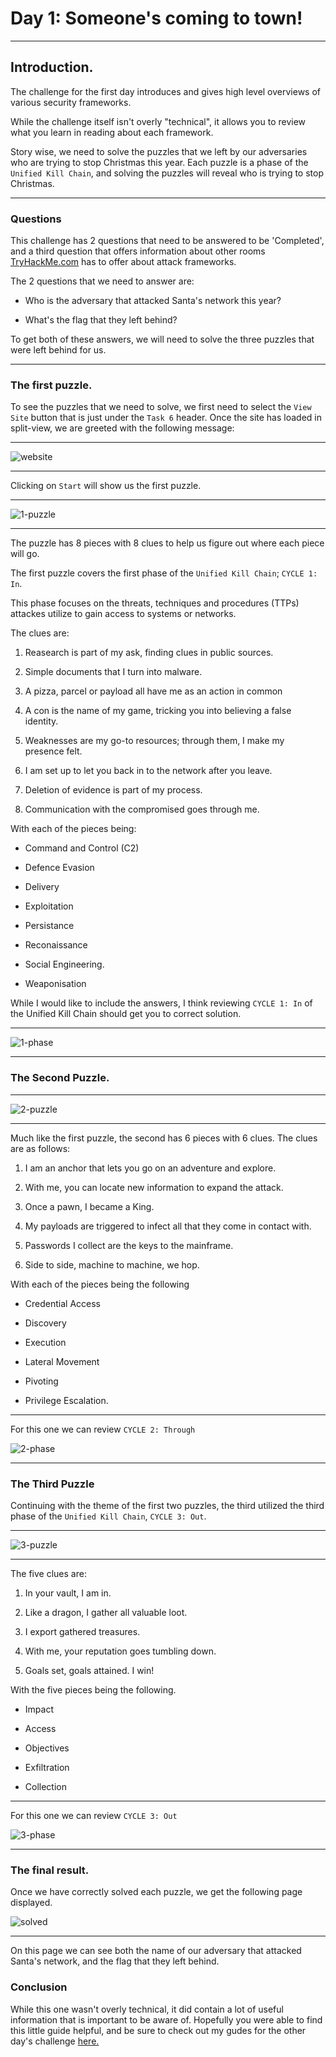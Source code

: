 # Day 1: Someone's coming to town!

---

## Introduction. 

The challenge for the first day introduces and gives high level overviews of various security frameworks. 

While the challenge itself isn't overly "technical", it allows you to review what you learn in reading about each framework.

Story wise, we need to solve the puzzles that we left by our adversaries who are trying to stop Christmas this year. Each puzzle is a phase of the `Unified Kill Chain`, and solving the puzzles will reveal who is trying to stop Christmas. 

---

### Questions

This challenge has 2 questions that need to be answered to be 'Completed', and a third question that offers information about other rooms [TryHackMe.com](https://tryhackme.com) has to offer about attack frameworks. 

The 2 questions that we need to answer are:

- Who is the adversary that attacked Santa's network this year?

- What's the flag that they left behind?

To get both of these answers, we will need to solve the three puzzles that were left behind for us. 

---

### The first puzzle. 

To see the puzzles that we need to solve, we first need to select the `View Site` button that is just under the `Task 6` header. Once the site has loaded in split-view, we are greeted with the following message:

---

![website](images/website.png)

---

Clicking on `Start` will show us the first puzzle. 

---

![1-puzzle](images/1-puzzle.png)

---

The puzzle has 8 pieces with 8 clues to help us figure out where each piece will go.

The first puzzle covers the first phase of the `Unified Kill Chain`; `CYCLE 1: In`. 

This phase focuses on the threats, techniques and procedures (TTPs) attackes utilize to gain access to systems or networks.

 The clues are:

1. Reasearch is part of my ask, finding clues in public sources.

2. Simple documents that I turn into malware.

3. A pizza, parcel or payload all have me as an action in common

4. A con is the name of my game, tricking you into believing a false identity. 

5. Weaknesses are my go-to resources; through them, I make my presence felt. 

6. I am set up to let you back in to the network after you leave. 

7. Deletion of evidence is part of my process. 

8. Communication with the compromised goes through me. 

With each of the pieces being:

- Command and Control (C2)

- Defence Evasion

- Delivery

- Exploitation

- Persistance

- Reconaissance

- Social Engineering.

- Weaponisation

While I would like to include the answers, I think reviewing `CYCLE 1: In` of the Unified Kill Chain should get you to correct solution.

---

![1-phase](images/1-phase.png)

---

### The Second Puzzle. 

---

![2-puzzle](images/2-puzzle.png)

---

Much like the first puzzle, the second has 6 pieces with 6 clues. The clues are as follows:

1. I am an anchor that lets you go on an adventure and explore.

2. With me, you can locate new information to expand the attack. 

3. Once a pawn, I became a King. 

4. My payloads are triggered to infect all that they come in contact with.

5. Passwords I collect are the keys to the mainframe.

6. Side to side, machine to machine, we hop.


With each of the pieces being the following

- Credential Access

- Discovery

- Execution

- Lateral Movement

- Pivoting

- Privilege Escalation. 

---

For this one we can review `CYCLE 2: Through`

![2-phase](images/2-phase.png)

---

### The Third Puzzle

Continuing with the theme of the first two puzzles, the third utilized the third phase of the `Unified Kill Chain`, `CYCLE 3: Out`.

---

![3-puzzle](images/3-puzzle.png)

---

The five clues are:

1. In your vault, I am in. 

2. Like a dragon, I gather all valuable loot.

3. I export gathered treasures. 

4. With me, your reputation goes tumbling down. 

5. Goals set, goals attained. I win!


With the five pieces being the following. 

- Impact

- Access

- Objectives

- Exfiltration

- Collection

--- 

For this one we can review `CYCLE 3: Out`

![3-phase](images/3-phase.png)

---

### The final result. 

Once we have correctly solved each puzzle, we get the following page displayed.

![solved](images/solved.png)

---

On this page we can see both the name of our adversary that attacked Santa's network, and the flag that they left behind. 

### Conclusion

While this one wasn't overly technical, it did contain a lot of useful information that is important to be aware of. Hopefully you were able to find this little guide helpful, and be sure to check out my gudes for the other day's challenge [here.](https://github.com/alex-palmer616/THM-APalmer/tree/main/Rooms/advent-of-cyber-2022)

